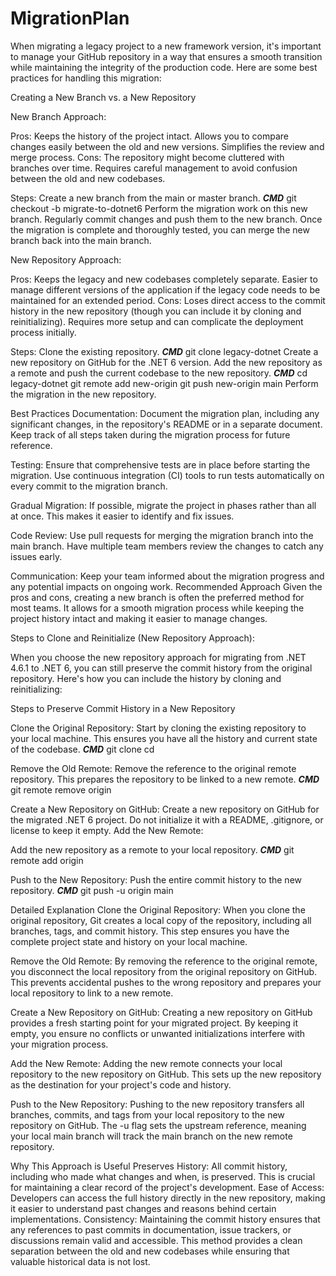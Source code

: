 # MigrationPlan


When migrating a legacy project to a new framework version, it's important to manage your GitHub repository in a way that ensures a smooth transition 
while maintaining the integrity of the production code. Here are some best practices for handling this migration:

Creating a New Branch vs. a New Repository


New Branch Approach:

Pros:
Keeps the history of the project intact.
Allows you to compare changes easily between the old and new versions.
Simplifies the review and merge process.
Cons:
The repository might become cluttered with branches over time.
Requires careful management to avoid confusion between the old and new codebases.

Steps:
Create a new branch from the main or master branch.
***CMD***
git checkout -b migrate-to-dotnet6
Perform the migration work on this new branch.
Regularly commit changes and push them to the new branch.
Once the migration is complete and thoroughly tested, you can merge the new branch back into the main branch.



New Repository Approach:

Pros:
Keeps the legacy and new codebases completely separate.
Easier to manage different versions of the application if the legacy code needs to be maintained for an extended period.
Cons:
Loses direct access to the commit history in the new repository (though you can include it by cloning and reinitializing).
Requires more setup and can complicate the deployment process initially.

Steps:
Clone the existing repository.
***CMD***
git clone <repo-url> legacy-dotnet
Create a new repository on GitHub for the .NET 6 version.
Add the new repository as a remote and push the current codebase to the new repository.
***CMD***
cd legacy-dotnet
git remote add new-origin <new-repo-url>
git push new-origin main
Perform the migration in the new repository.

Best Practices
Documentation:
Document the migration plan, including any significant changes, in the repository's README or in a separate document.
Keep track of all steps taken during the migration process for future reference.

Testing:
Ensure that comprehensive tests are in place before starting the migration.
Use continuous integration (CI) tools to run tests automatically on every commit to the migration branch.

Gradual Migration:
If possible, migrate the project in phases rather than all at once. This makes it easier to identify and fix issues.

Code Review:
Use pull requests for merging the migration branch into the main branch.
Have multiple team members review the changes to catch any issues early.

Communication:
Keep your team informed about the migration progress and any potential impacts on ongoing work.
Recommended Approach
Given the pros and cons, creating a new branch is often the preferred method for most teams.
It allows for a smooth migration process while keeping the project history intact and making it easier to manage changes.



Steps to Clone and Reinitialize (New Repository Approach):

When you choose the new repository approach for migrating from .NET 4.6.1 to .NET 6, you can still preserve the commit history from the original repository.
Here's how you can include the history by cloning and reinitializing:

Steps to Preserve Commit History in a New Repository

Clone the Original Repository:
Start by cloning the existing repository to your local machine. This ensures you have all the history and current state of the codebase.
***CMD***
git clone <original-repo-url>
cd <repo-directory>

Remove the Old Remote:
Remove the reference to the original remote repository. This prepares the repository to be linked to a new remote.
***CMD***
git remote remove origin

Create a New Repository on GitHub:
Create a new repository on GitHub for the migrated .NET 6 project. Do not initialize it with a README, .gitignore, or license to keep it empty.
Add the New Remote:

Add the new repository as a remote to your local repository.
***CMD***
git remote add origin <new-repo-url>

Push to the New Repository:
Push the entire commit history to the new repository.
***CMD***
git push -u origin main


Detailed Explanation
Clone the Original Repository:
When you clone the original repository, Git creates a local copy of the repository, including all branches, tags, and commit history.
This step ensures you have the complete project state and history on your local machine.

Remove the Old Remote:
By removing the reference to the original remote, you disconnect the local repository from the original repository on GitHub.
This prevents accidental pushes to the wrong repository and prepares your local repository to link to a new remote.

Create a New Repository on GitHub:
Creating a new repository on GitHub provides a fresh starting point for your migrated project.
By keeping it empty, you ensure no conflicts or unwanted initializations interfere with your migration process.

Add the New Remote:
Adding the new remote connects your local repository to the new repository on GitHub.
This sets up the new repository as the destination for your project's code and history.

Push to the New Repository:
Pushing to the new repository transfers all branches, commits, and tags from your local repository to the new repository on GitHub.
The -u flag sets the upstream reference, meaning your local main branch will track the main branch on the new remote repository.


Why This Approach is Useful
Preserves History:
All commit history, including who made what changes and when, is preserved. This is crucial for maintaining a clear record of the project's development.
Ease of Access:
Developers can access the full history directly in the new repository, making it easier to understand past changes and reasons behind certain implementations.
Consistency:
Maintaining the commit history ensures that any references to past commits in documentation, issue trackers, or discussions remain valid and accessible.
This method provides a clean separation between the old and new codebases while ensuring that valuable historical data is not lost.